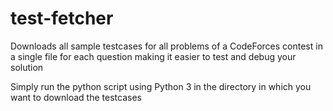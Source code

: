# test-fetcher
Downloads all sample testcases for all problems of a CodeForces contest in a single file for each question making it easier to test and debug your solution

Simply run the python script using Python 3 in the directory in which you want to download the testcases

